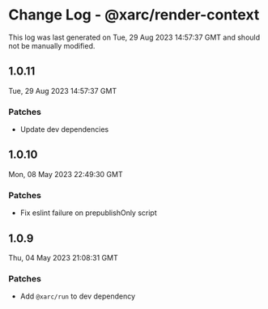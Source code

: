 # Change Log - @xarc/render-context

This log was last generated on Tue, 29 Aug 2023 14:57:37 GMT and should not be manually modified.

## 1.0.11
Tue, 29 Aug 2023 14:57:37 GMT

### Patches

- Update dev dependencies

## 1.0.10
Mon, 08 May 2023 22:49:30 GMT

### Patches

- Fix eslint failure on prepublishOnly script

## 1.0.9
Thu, 04 May 2023 21:08:31 GMT

### Patches

- Add `@xarc/run` to dev dependency

